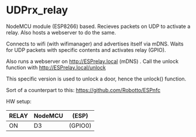 # UDPrx_relay
NodeMCU module (ESP8266) based. Recieves packets on UDP to activate a relay. Also hosts a webserver to do the same. 

Connects to wifi (with wifimanager) and advertises itself via mDNS. Waits for UDP packets with specific contents and activates relay (GPIO).

Also runs a webserver on http://ESPrelay.local (mDNS) . Call the unlock function with http://ESPrelay.local/unlock 

This specific version is used to unlock a door, hence the unlock() function.

Sort of a counterpart to this: https://github.com/Robotto/ESPnfc

HW setup:

| RELAY     | NodeMCU | (ESP)    |
|---------|---------|----------|
| ON      | D3      | (GPIO0)  |